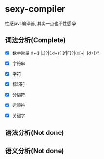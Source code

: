 # sexy-compiler

性感java编译器, 其实一点也不性感😭



## 词法分析(Complete)

- [x] 数字常量    d+([l|L]?|(.d+)?([f|F]?|(e[+|-]d+))?


- [x] 字符串        
- [x] 字符
- [x] 标识符
- [x] 分隔符
- [x] 运算符
- [x] 关键字

## 语法分析(Not done)



## 语义分析(Not done)

